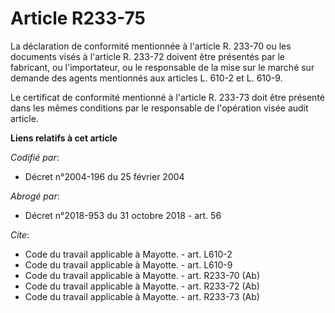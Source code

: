 # Article R233-75

La déclaration de conformité mentionnée à l'article R. 233-70 ou les documents visés à l'article R. 233-72 doivent être
présentés par le fabricant, ou l'importateur, ou le responsable de la mise sur le marché sur demande des agents mentionnés
aux articles L. 610-2 et L. 610-9. 

Le certificat de conformité mentionné à l'article R. 233-73 doit être présenté dans les mêmes conditions par le responsable
de l'opération visée audit article.

**Liens relatifs à cet article**

_Codifié par_:

  - Décret n°2004-196 du 25 février 2004

_Abrogé par_:

  - Décret n°2018-953 du 31 octobre 2018 - art. 56

_Cite_:

  - Code du travail applicable à Mayotte. - art. L610-2
  - Code du travail applicable à Mayotte. - art. L610-9
  - Code du travail applicable à Mayotte. - art. R233-70 (Ab)
  - Code du travail applicable à Mayotte. - art. R233-72 (Ab)
  - Code du travail applicable à Mayotte. - art. R233-73 (Ab)
